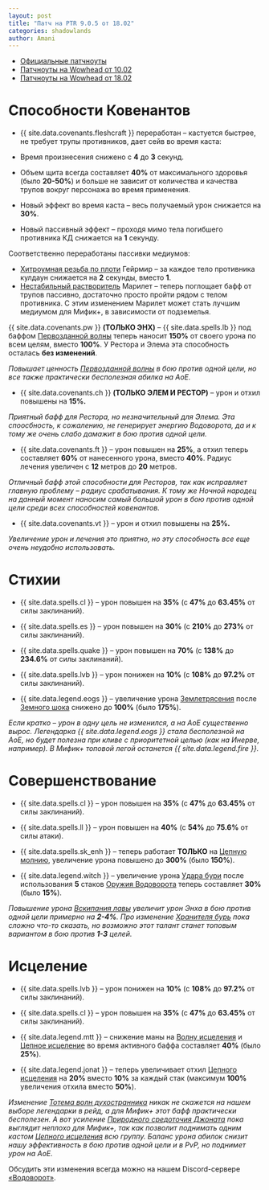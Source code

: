 ```yaml
---    
layout: post    
title: "Патч на PTR 9.0.5 от 18.02"    
categories: shadowlands  
author: Amani
---    
```


* [Официальные патчноуты](https://ptr.wowhead.com/news=320968)
* [Патчноуты на Wowhead от 10.02](https://www.wowhead.com/news=320845)
* [Патчноуты на Wowhead от 18.02](https://www.wowhead.com/news=320963)

# Способности Ковенантов

* {{ site.data.covenants.fleshcraft }} переработан – кастуется быстрее, не требует трупы противников, дает сейв во время каста:

* Время произнесения снижено с **4** до **3** секунд.
* Объем щита всегда составляет **40%** от максимального здоровья (было **20-50%**) и больше не зависит от количества и качества трупов вокруг персонажа во время применения. 
* Новый эффект во время каста – весь получаемый урон снижается на **30%**.
* Новый пассивный эффект – проходя мимо тела погибшего противника КД снижается на **1** секунду.

Соответственно переработаны пассивки медиумов:
* [Хитроумная резьба по плоти](https://ru.wowhead.com/spell=326507) Гейрмир – за каждое тело противника кулдаун снижается на **2** секунды, вместо **1**.
* [Нестабильный растворитель](https://ru.wowhead.com/spell=323074) Марилет – теперь поглощает бафф от трупов пассивно, достаточно просто пройти рядом с телом противника. С этим изменением Марилет может стать лучшим медиумом для Мифик+, в зависимости от подземелья.

{{ site.data.covenants.pw }} **(ТОЛЬКО ЭНХ)** – {{ site.data.spells.lb }} под баффом [Первозданной волны](https://ru.wowhead.com/spell=326059) теперь наносит **150%** от своего урона по всем целям, вместо **100%**. У Рестора и Элема эта способность осталась **без изменений**.

*Повышает ценность [Первозданной волны](https://ru.wowhead.com/spell=326059) в бою против одной цели, но все также практически бесполезная абилка на АоЕ.*

* {{ site.data.covenants.ch }} **(ТОЛЬКО ЭЛЕМ И РЕСТОР)** – урон и отхил повышены на **15%.**

*Приятный бафф для Рестора, но незначительный для Элема. Эта споосбность, к сожалению, не генерирует энергию Водоворота, да и к тому же очень слабо дамажит в бою против одной цели.*

* {{ site.data.covenants.ft }} – урон повышен на **25%**, а отхил теперь составляет **60%** от нанесенного урона, вместо **40%**. Радиус лечения увеличен с **12** метров до **20** метров.

*Отличный бафф этой способности для Ресторов, так как исправляет главную проблему – радиус срабатывания. К тому же Ночной народец на данный момент наносим самый большой урон в бою против одной цели среди всех способностей ковенантов.*

* {{ site.data.covenants.vt }} – урон и отхил повышены на **25%.**

*Увеличение урон и лечения это приятно, но эту способность все еще очень неудобно использовать.*

<!--more-->

# Стихии

* {{ site.data.spells.cl }} – урон повышен на **35%** (с **47%** до **63.45%** от силы заклинаний).

* {{ site.data.spells.es }} – урон повышен на **30%** (с **210%** до **273%** от силы заклинаний).

* {{ site.data.spells.quake }} – урон повышен на **70%** (с **138%** до **234.6%** от силы заклинаний).

* {{ site.data.spells.lvb }} – урон понижен на **10%** (с **108%** до **97.2%** от силы заклинаний).

* {{ site.data.legend.eogs }} – увеличение урона [Землетрясения](https://ru.wowhead.com/spell=61882) после [Земного шока](https://ru.wowhead.com/spell=8042) снижено до **100%** (было **175%**).

*Если кратко – урон в одну цель не изменился, а на АоЕ существенно вырос. Легендарка {{ site.data.legend.eogs }} стала бесполезной на АоЕ, но будет полезна при кливе с приоритетной целью (как на Инерве, например). В Мифик+ топовой легой останется {{ site.data.legend.fire }}.*

# Совершенствование

* {{ site.data.spells.cl }} – урон повышен на **35%** (с **47%** до **63.45%** от силы заклинаний).

* {{ site.data.spells.ll }} – урон повышен на **40%** (с **54%** до **75.6%** от силы атаки).

* {{ site.data.spells.sk_enh }}  – теперь работает **ТОЛЬКО** на [Цепную молнию](https://ru.wowhead.com/spell=188443), увеличение урона повышено до **300%** (было **150%**).

* {{ site.data.legend.witch }} – увеличение урона [Удара бури](https://ru.wowhead.com/spell=17364) после использования **5** стаков [Оружия Водоворота](https://ru.wowhead.com/spell=187880) теперь составляет **30%** (было **15%**).

*Повышение урона [Вскипания лавы](https://ru.wowhead.com/spell=60103) увеличит урон Энха в бою против одной цели примерно на **2-4%**. Про изменение [Хранителя бурь](https://ru.wowhead.com/spell=320137) пока сложно что-то сказать, но возможно этот талант станет топовым вариантом в бою против **1-3** целей.*

# Исцеление

* {{ site.data.spells.lvb }} – урон понижен на **10%** (с **108%** до **97.2%** от силы заклинаний).

* {{ site.data.spells.cl }} – урон повышен на **35%** (с **47%** до **63.45%** от силы заклинаний).

* {{ site.data.legend.mtt }} – снижение маны на [Волну исцеления](https://ru.wowhead.com/spell=77472) и [Цепное исцеление](https://ru.wowhead.com/spell=1064) во время активного баффа составляет **40%** (было **25%**).

* {{ site.data.legend.jonat }} – теперь увеличивает отхил [Цепного исцеления](https://ru.wowhead.com/spell=1064) на **20%** вместо **10%** за каждый стак (максимум **100%** увеличения отхила вместо **50%**).

*Изменение [Тотема волн духостранника](https://ru.wowhead.com/spell=335891) никак не скажется на нашем выборе легендарки в рейд, а для Мифик+ этот бафф практически бесполезен.  А вот усиление [Природного средоточия Джоната](https://ru.wowhead.com/spell=335893) пока выглядит неплохо для Мифик+, так как позволит поднимать одним кастом [Цепного исцеления](https://ru.wowhead.com/spell=1064) всю группу. Баланс урона абилок снизит нашу эффективность в бою против одной цели и в PvP, но поднимет урон на АоЕ.*

Обсудить эти изменения всегда можно на нашем Discord-сервере [«Водоворот»](https://discordapp.com/invite/zTQhBn8).


